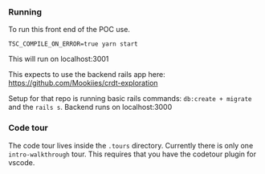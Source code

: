 ### Running

To run this front end of the POC use.

`TSC_COMPILE_ON_ERROR=true yarn start`

This will run on localhost:3001

This expects to use the backend rails app here: https://github.com/Mookiies/crdt-exploration

Setup for that repo is running basic rails commands:
`db:create + migrate` and the `rails s`. Backend runs on localhost:3000


### Code tour
The code tour lives inside the `.tours` directory. Currently there is only one `intro-walkthrough` tour. 
This requires that you have the codetour plugin for vscode.